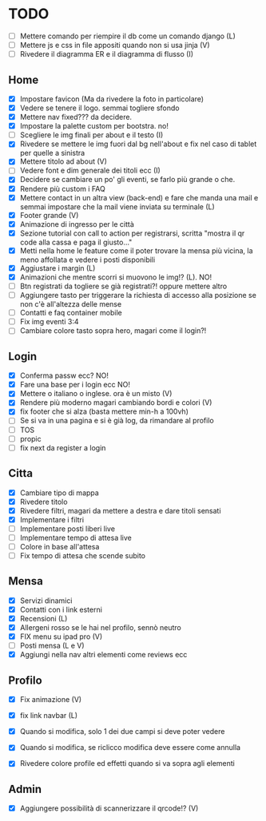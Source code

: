 # TODO

- [ ] Mettere comando per riempire il db come un comando django (L)
- [ ] Mettere js e css in file appositi quando non si usa jinja (V)
- [ ] Rivedere il diagramma ER e il diagramma di flusso (I)

## Home

- [x] Impostare favicon (Ma da rivedere la foto in particolare)
- [x] Vedere se tenere il logo. semmai togliere sfondo
- [x] Mettere nav fixed??? da decidere. 
- [x] Impostare la palette custom per bootstra. no!
- [ ] Scegliere le img finali per about e il testo (I)
- [x] Rivedere se mettere le img fuori dal bg nell'about e fix nel caso di tablet per quelle a sinistra
- [x] Mettere titolo ad about (V)
- [ ] Vedere font e dim generale dei titoli ecc (I)
- [x] Decidere se cambiare un po' gli eventi, se farlo più grande o che.
- [x] Rendere più custom i FAQ
- [x] Mettere contact in un altra view (back-end) e fare che manda una mail e semmai impostare che la mail viene inviata su terminale (L)
- [x] Footer grande (V)
- [x] Animazione di ingresso per le città
- [x] Sezione tutorial con call to action per registrarsi, scritta "mostra il qr code alla cassa e paga il giusto..."
- [x] Metti nella home le feature come il poter trovare la mensa più vicina, la meno affollata e vedere i posti disponibili
- [x] Aggiustare i margin (L)
- [x] Animazioni che mentre scorri si muovono le img!? (L). NO!
- [ ] Btn registrati da togliere se già registrati?! oppure mettere altro
- [ ] Aggiungere tasto per triggerare la richiesta di accesso alla posizione se non c'è all'altezza delle mense
- [ ] Contatti e faq container mobile
- [ ] Fix img eventi 3:4
- [ ] Cambiare colore tasto sopra hero, magari come il login?!

## Login
- [x] Conferma passw ecc? NO!
- [x] Fare una base per i login ecc NO!
- [x] Mettere o italiano o inglese. ora è un misto (V)
- [x] Rendere più moderno magari cambiando bordi e colori (V)
- [x] fix footer che si alza (basta mettere min-h a 100vh)
- [ ] Se si va in una pagina e si è già log, da rimandare al profilo
- [ ] TOS
- [ ] propic
- [ ] fix next da register a login

## Citta
- [x] Cambiare tipo di mappa
- [x] Rivedere titolo
- [x] Rivedere filtri, magari da mettere a destra e dare titoli sensati
- [x] Implementare i filtri
- [ ] Implementare posti liberi live
- [ ] Implementare tempo di attesa live
- [ ] Colore in base all'attesa
- [ ] Fix tempo di attesa che scende subito

## Mensa
- [x] Servizi dinamici
- [x] Contatti con i link esterni
- [x] Recensioni (L)
- [x] Allergeni rosso se le hai nel profilo, sennò neutro
- [x] FIX menu su ipad pro (V)
- [ ] Posti mensa (L e V)
- [x] Aggiungi nella nav altri elementi come reviews ecc

## Profilo
- [x] Fix animazione (V)
- [x] fix link navbar (L)
- [x] Quando si modifica, solo 1 dei due campi si deve poter vedere
- [x] Quando si modifica, se riclicco modifica deve essere come annulla
- [x] Rivedere colore profile ed effetti quando si va sopra agli elementi



## Admin
- [x] Aggiungere possibilità di scannerizzare il qrcode!? (V)